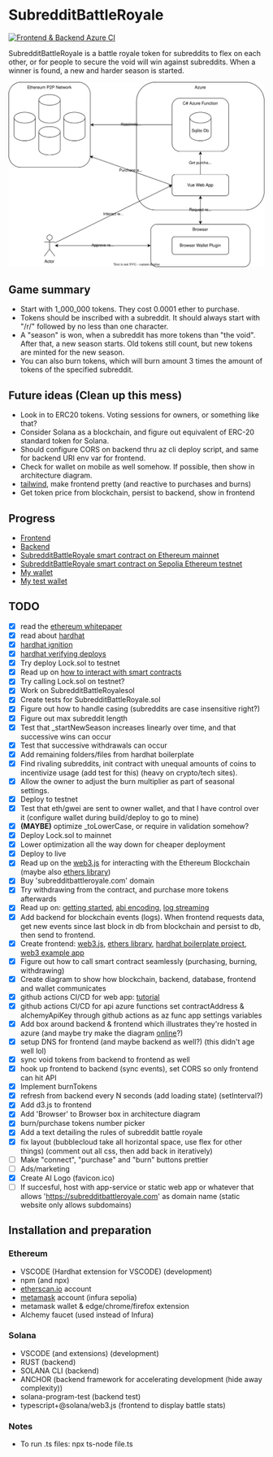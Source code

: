# SubredditBattleRoyale

[![Frontend & Backend Azure CI](https://github.com/RasmusEdvardsen/SubredditBattleRoyale/actions/workflows/main.yml/badge.svg)](https://github.com/RasmusEdvardsen/SubredditBattleRoyale/actions/workflows/main.yml)

SubredditBattleRoyale is a battle royale token for subreddits to flex on each other, or for people to secure the void will win against subreddits. When a winner is found, a new and harder season is started.

![architecture](architecture.drawio.svg)

## Game summary
* Start with 1_000_000 tokens. They cost 0.0001 ether to purchase. 
* Tokens should be inscribed with a subreddit. It should always start with "/r/" followed by no less than one character.
* A "season" is won, when a subreddit has more tokens than "the void". After that, a new season starts. Old tokens still count, but new tokens are minted for the new season.
* You can also burn tokens, which will burn amount 3 times the amount of tokens of the specified subreddit.

## Future ideas (**Clean up this mess**)
* Look in to ERC20 tokens. Voting sessions for owners, or something like that?
* Consider Solana as a blockchain, and figure out equivalent of ERC-20 standard token for Solana.
* Should configure CORS on backend thru az cli deploy script, and same for backend URI env var for frontend.
* Check for wallet on mobile as well somehow. If possible, then show in architecture diagram.
* [tailwind](https://tailwindcss.com/docs/installation), make frontend pretty (and reactive to purchases and burns)
* Get token price from blockchain, persist to backend, show in frontend

## Progress
* [Frontend](https://subredditbattleroyale.z16.web.core.windows.net/)
* [Backend](https://subredditbattleroyale.azurewebsites.net/api/GetEvents)
* [SubredditBattleRoyale smart contract on Ethereum mainnet](https://etherscan.io/address/0xea8831bcb719914ab97131f48d9b2dc737dbd25a)
* [SubredditBattleRoyale smart contract on Sepolia Ethereum testnet](https://sepolia.etherscan.io/address/0x47e330c6a28bb7b89eda068b8a68943e1574cce8)
* [My wallet](https://etherscan.io/address/0xB6Bf1Eec596602D14acb288262C7B9b6D1B801eA)
* [My test wallet](https://sepolia.etherscan.io/address/0xb6bf1eec596602d14acb288262c7b9b6d1b801ea)

## TODO
- [x] read the [ethereum whitepaper](https://ethereum.org/en/whitepaper/)
- [x] read about [hardhat](https://hardhat.org/hardhat-runner/docs/getting-started#overview)
- [x] [hardhat ignition](https://hardhat.org/ignition/docs/getting-started#overview)
- [x] [hardhat verifying deploys](https://hardhat.org/hardhat-runner/docs/guides/verifying)
- [x] Try deploy Lock.sol to testnet
- [x] Read up on [how to interact with smart contracts](https://www.quicknode.com/guides/ethereum-development/smart-contracts/how-to-interact-with-smart-contracts#interacting-with-smart-contracts)
- [x] Try calling Lock.sol on testnet?
- [x] Work on SubredditBattleRoyalesol
- [x] Create tests for SubredditBattleRoyale.sol
- [x] Figure out how to handle casing (subreddits are case insensitive right?)
- [x] Figure out max subreddit length
- [x] Test that _startNewSeason increases linearly over time, and that successive wins can occur
- [x] Test that successive withdrawals can occur
- [x] Add remaining folders/files from hardhat boilerplate
- [x] Find rivaling subreddits, init contract with unequal amounts of coins to incentivize usage (add test for this) (heavy on crypto/tech sites).
- [x] Allow the owner to adjust the burn multiplier as part of seasonal settings.
- [x] Deploy to testnet
- [x] Test that eth/gwei are sent to owner wallet, and that I have control over it (configure wallet during build/deploy to go to mine)
- [x] **(MAYBE)** optimize _toLowerCase, or require in validation somehow?
- [x] Deploy Lock.sol to mainnet
- [x] Lower optimization all the way down for cheaper deployment
- [x] Deploy to live
- [x] Read up on the [web3.js](https://docs.web3js.org/) for interacting with the Ethereum Blockchain (maybe also [ethers library](https://docs.ethers.org/v6/))
- [x] Buy 'subredditbattleroyale.com' domain
- [x] Try withdrawing from the contract, and purchase more tokens afterwards
- [x] Read up on: [getting started](https://docs.nethereum.com/en/latest/getting-started/), [abi encoding](https://docs.nethereum.com/en/latest/nethereum-abi-encoding/), [log streaming](https://docs.nethereum.com/en/latest/nethereum-subscriptions-streaming/)
- [x] Add backend for blockchain events (logs). When frontend requests data, get new events since last block in db from blockchain and persist to db, then send to frontend.
- [x] Create frontend: [web3.js](https://docs.web3js.org/), [ethers library](https://docs.ethers.org/v6/), [hardhat boilerplate project](https://hardhat.org/tutorial/boilerplate-project), [web3 example app](https://github.com/ChainSafe/web3js-example-react-app/tree/main/src)
- [x] Figure out how to call smart contract seamlessly (purchasing, burning, withdrawing)
- [x] Create diagram to show how blockchain, backend, database, frontend and wallet communicates
- [x] github actions CI/CD for web app: [tutorial](https://johanrin.com/posts/deploy-react-app-in-azure-storage-and-static-web-apps/)
- [x] github actions CI/CD for api azure functions set contractAddress & alchemyApiKey through github actions as az func app settings variables
- [x] Add box around backend & frontend which illustrates they're hosted in azure (and maybe try make the diagram [online](draw.io)?)
- [x] setup DNS for frontend (and maybe backend as well?) (this didn't age well lol)
- [x] sync void tokens from backend to frontend as well
- [x] hook up frontend to backend (sync events), set CORS so only frontend can hit API
- [x] Implement burnTokens
- [x] refresh from backend every N seconds (add loading state) (setInterval?)
- [x] Add d3.js to frontend
- [x] Add 'Browser' to Browser box in architecture diagram
- [x] burn/purchase tokens number picker
- [x] Add a text detailing the rules of subreddit battle royale
- [x] fix layout (bubblecloud take all horizontal space, use flex for other things) (comment out all css, then add back in iteratively)
- [ ] Make "connect", "purchase" and "burn" buttons prettier
- [ ] Ads/marketing
- [x] Create AI Logo (favicon.ico)
- [ ] If succesful, host with app-service or static web app or whatever that allows 'https://subredditbattleroyale.com' as domain name (static website only allows subdomains)

## Installation and preparation
### Ethereum
* VSCODE (Hardhat extension for VSCODE) (development)
* npm (and npx)
* [etherscan.io](https://etherscan.io/) account
* [metamask](https://developer.metamask.io/) account (infura sepolia)
* metamask wallet & edge/chrome/firefox extension
* Alchemy faucet (used instead of Infura)

### Solana
* VSCODE (and extensions) (development)
* RUST (backend)
* SOLANA CLI (backend)
* ANCHOR (backend framework for accelerating development (hide away complexity))
* solana-program-test (backend test)
* typescript+@solana/web3.js (frontend to display battle stats)

### Notes
* To run .ts files: npx ts-node file.ts
